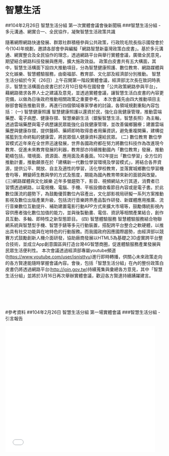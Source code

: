 # 智慧生活
##104年2月26日 智慧生活分組 第一次實體會議會後新聞稿
###智慧生活分組 - 多元溝通、網實合一、全民協作，凝聚智慧生活政策共識

隨著網際網路快速發展、群眾社群積極參與公共政策，行政院毛院長指示國發會於今(104)年規劃，邀請各部會參與編擬「網路智慧新臺灣政策白皮書」。基於多元溝通、網實整合及全民協作的理念，透過網路平台與舉行實體會議，廣徵全民意見，期望結合網路科技發展與應用，擴大施政效益。
政策白皮書共有五大構面，其中，智慧生活構面下設四大推動項目，分為智慧健康照護、數位教育、網路媒體與文化娛樂、智慧體驗服務，由衛福部、教育部、文化部及經濟部分別推動。
智慧生活分組於今天（26日）上午召開第一階段實體會議，經濟部沈次長在致詞時表示，智慧生活構面白皮書已於2月10日發布在國發會「公共政策網路參與平台」，藉網路徵求各界人士之建議及意見，並透過實體會議，讓智慧生活白皮書的內容更完備，以做為日後政府推動相關政策之重要參考。
本次會議先由四大推動項目主辦部會報告推動背景，再進行四個領域專家學者的討論，各領域規劃重點內容包括：
(一)	智慧健康照護
智慧健康照護以還資於民，強化自我健康管理，推動雲端藥歷、電子病歷、健康存摺、智慧樂齡生活（銀髮智慧生活，智慧長照）為主軸，透過雲端藥歷與電子病歷讓民眾能強化自我健康管理，並改善偏鄉醫療；建置雲端藥歷與健康存摺，提供醫師、藥師即時取得患者用藥資訊，避免重複開藥，建構從搖籃到生命終點的健康雲，將民眾個人健康資料還給民眾。
(二) 數位教育
數位學習模式近年來在全世界迅速發展，世界各國政府都在努力將數位科技作為改進現今教育、促進未來教育發展的利器，教育部亦持續推動國內「數位教育」發展，推動範疇包括，環境面、資源面、應用面及素養面。102年提出「數位學習」全方位的推動計畫，推動願景在於「建構新一代數位學習環境及學習模式」，將結合各界資源，提供公平、開放、自主及適性的學習，活化學校教育，並落實城鄉數位學習機會均等，轉變師生教與學的方式及態度，期能為國內教育帶來新的面貌與改變。
(三)網路媒體與文化娛樂
近年多螢趨勢下，影音、視頻網站大行其道，消費者已習慣透過網路，以電視機、電腦、手機、平板設備收看節目內容或是電子書。於此數位匯流的趨勢下，為鼓勵優質數位內容產出，文化部影視局研擬一系列方案推動影視及數位出版產業升級，包括流行音樂跨界產品製作研發、新媒體應用推廣、流行音樂數位互動提升、補助建置電影行動APP方式來擴大市場等，鼓勵傳統影視內容供應者強化數位加值的能力，並與後製動畫、電信、資訊等相關產業結合，創作具互動、多軸、即時性之新型態節目。
(四) 智慧體驗服務
智慧體驗服務結合物聯網系統與智慧型手機、智慧手錶等多元行動裝置，搭配跨平台整合之軟硬體，以推出具有社交功能與在地特色的行動服務。而我國政府因應國際趨勢，由經濟部以競賽方式鼓勵創新人機介面研發，協助廠商發展以HTML5為基礎之3D虛實跨平台整合技術，並成立App創意園區與打造台灣4G智慧商圈，促進體驗服務產業發展與民眾生活便利性。
本次會議透過經濟部專屬youtube頻道(https://www.youtube.com/user/isnisttyu)進行即時轉播，供關心未來政策走向的各方賢達能隨時掌握會議內容。會後，包括「智慧生活分組」在內的整份政策白皮書仍將透過網路平台(http://join.gov.tw)持續蒐集與彙總各方意見，其中「智慧生活分組」並將於3月16日再次舉辦實體會議，歡迎各方賢達持續踴躍建言。



<br><br><br><br>

#參考資料
##104年2月26日 智慧生活分組 第一場實體會議
###智慧生活分組 - 引言報告
<iframe src="//www.slideshare.net/slideshow/embed_code/45114160" width="476" height="400" frameborder="0" marginwidth="0" marginheight="0" scrolling="no"></iframe>

<br><br><br><br>

